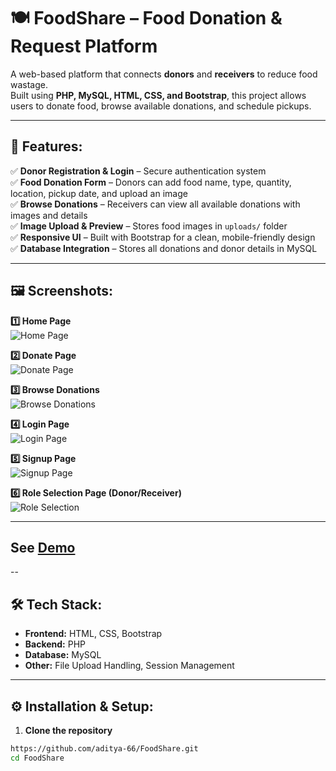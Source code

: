 # 🍽️ FoodShare – Food Donation & Request Platform  

A web-based platform that connects **donors** and **receivers** to reduce food wastage.  
Built using **PHP, MySQL, HTML, CSS, and Bootstrap**, this project allows users to donate food, browse available donations, and schedule pickups.  

---

## 🚀 Features:  

✅ **Donor Registration & Login** – Secure authentication system  
✅ **Food Donation Form** – Donors can add food name, type, quantity, location, pickup date, and upload an image  
✅ **Browse Donations** – Receivers can view all available donations with images and details  
✅ **Image Upload & Preview** – Stores food images in `uploads/` folder  
✅ **Responsive UI** – Built with Bootstrap for a clean, mobile-friendly design  
✅ **Database Integration** – Stores all donations and donor details in MySQL  

---

## 🖼️ Screenshots:  

**1️⃣ Home Page**  
![Home Page](screenshots/home.png)  

**2️⃣ Donate Page**  
![Donate Page](screenshots/donate.png)  

**3️⃣ Browse Donations**  
![Browse Donations](screenshots/browse.png)  

**4️⃣ Login Page**  
![Login Page](screenshots/login.png)  

**5️⃣ Signup Page**  
![Signup Page](screenshots/signup.png)  

**6️⃣ Role Selection Page (Donor/Receiver)**  
![Role Selection](screenshots/role-selection.png)  

---

## See [Demo](https://fancy-daifuku-e6ba2d.netlify.app/)

--

## 🛠️ Tech Stack:  

- **Frontend:** HTML, CSS, Bootstrap  
- **Backend:** PHP  
- **Database:** MySQL  
- **Other:** File Upload Handling, Session Management  

---

## ⚙️ Installation & Setup:  

1. **Clone the repository**  
```bash
https://github.com/aditya-66/FoodShare.git
cd FoodShare
